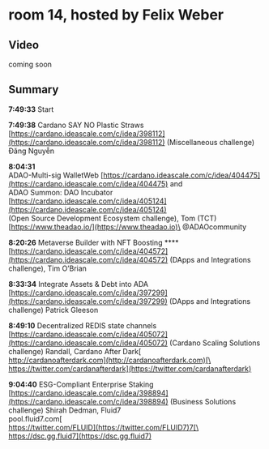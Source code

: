 # room 14, hosted by Felix Weber

## Video

coming soon

## Summary

**7:49:33** Start

**7:49:38**  Cardano SAY NO Plastic Straws [https://cardano.ideascale.com/c/idea/398112](https://cardano.ideascale.com/c/idea/398112) (Miscellaneous challenge) Đăng Nguyễn

**8:04:31** \
ADAO-Multi-sig WalletWeb [https://cardano.ideascale.com/c/idea/404475](https://cardano.ideascale.com/c/idea/404475) and \
ADAO Summon: DAO Incubator  [https://cardano.ideascale.com/c/idea/405124](https://cardano.ideascale.com/c/idea/405124) \
(Open Source Development Ecosystem challenge), Tom (TCT)\
[https://www.theadao.io/](https://www.theadao.io)\
@ADAOcommunity

**8:20:26** Metaverse Builder with NFT Boosting **** [https://cardano.ideascale.com/c/idea/404572](https://cardano.ideascale.com/c/idea/404572) (DApps and Integrations challenge), Tim O’Brian

**8:33:34** Integrate Assets & Debt into ADA [https://cardano.ideascale.com/c/idea/397299](https://cardano.ideascale.com/c/idea/397299) (DApps and Integrations challenge) Patrick Gleeson

**8:49:10** Decentralized REDIS state channels [https://cardano.ideascale.com/c/idea/405072](https://cardano.ideascale.com/c/idea/405072) (Cardano Scaling Solutions challenge) Randall, Cardano After Dark[\
http://cardanoafterdark.com](http://cardanoafterdark.com)[\
https://twitter.com/cardanafterdark](https://twitter.com/cardanafterdark)

**9:04:40** ESG-Compliant Enterprise Staking [https://cardano.ideascale.com/c/idea/398894](https://cardano.ideascale.com/c/idea/398894) (Business Solutions challenge) Shirah Dedman, Fluid7\
pool.fluid7.com[\
https://twitter.com/FLUID](https://twitter.com/FLUID7)7[\
https://dsc.gg.fluid7](https://dsc.gg.fluid7)
